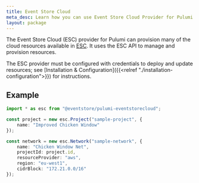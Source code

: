 ```yaml
---
title: Event Store Cloud
meta_desc: Learn how you can use Event Store Cloud Provider for Pulumi to provision and manage Event Store Cloud resources.
layout: package
---
```


The Event Store Cloud (ESC) provider for Pulumi can provision many of the cloud resources available in [ESC](https://eventstore.com/cloud/). It uses the ESC API to manage and provision resources.

The ESC provider must be configured with credentials to deploy and update resources; see [Installation & Configuration]({{<relref "./installation-configuration">}}) for instructions.

## Example

```typescript
import * as esc from "@eventstore/pulumi-eventstorecloud";

const project = new esc.Project("sample-project", {
    name: "Improved Chicken Window"
});

const network = new esc.Network("sample-network", {
    name: "Chicken Window Net",
    projectId: project.id,
    resourceProvider: "aws",
    region: "eu-west1",
    cidrBlock: "172.21.0.0/16"
});
```
